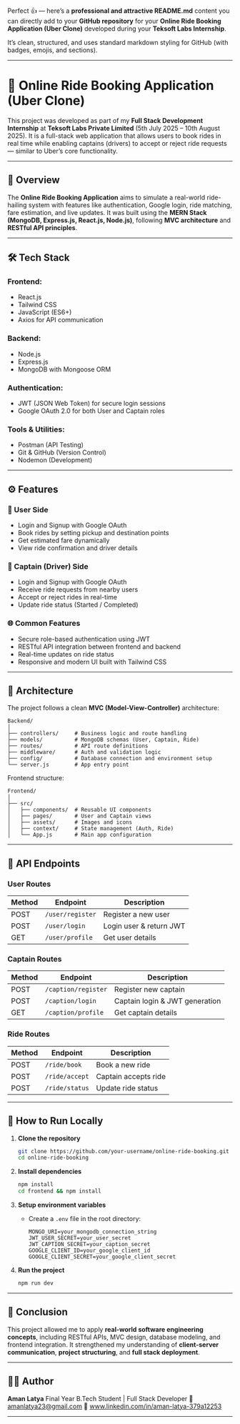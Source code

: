 Perfect 👍 — here’s a **professional and attractive README.md** content you can directly add to your **GitHub repository** for your **Online Ride Booking Application (Uber Clone)** developed during your **Teksoft Labs Internship**.

It’s clean, structured, and uses standard markdown styling for GitHub (with badges, emojis, and sections).

---

# 🚗 Online Ride Booking Application (Uber Clone)

This project was developed as part of my **Full Stack Development Internship** at **Teksoft Labs Private Limited** (5th July 2025 – 10th August 2025).
It is a full-stack web application that allows users to book rides in real time while enabling captains (drivers) to accept or reject ride requests — similar to Uber’s core functionality.

---

## 🧠 Overview

The **Online Ride Booking Application** aims to simulate a real-world ride-hailing system with features like authentication, Google login, ride matching, fare estimation, and live updates.
It was built using the **MERN Stack (MongoDB, Express.js, React.js, Node.js)**, following **MVC architecture** and **RESTful API principles**.

---

## 🛠️ Tech Stack

### **Frontend:**

* React.js
* Tailwind CSS
* JavaScript (ES6+)
* Axios for API communication

### **Backend:**

* Node.js
* Express.js
* MongoDB with Mongoose ORM

### **Authentication:**

* JWT (JSON Web Token) for secure login sessions
* Google OAuth 2.0 for both User and Captain roles

### **Tools & Utilities:**

* Postman (API Testing)
* Git & GitHub (Version Control)
* Nodemon (Development)

---

## ⚙️ Features

### 👥 User Side

* Login and Signup with Google OAuth
* Book rides by setting pickup and destination points
* Get estimated fare dynamically
* View ride confirmation and driver details

### 🚖 Captain (Driver) Side

* Login and Signup with Google OAuth
* Receive ride requests from nearby users
* Accept or reject rides in real-time
* Update ride status (Started / Completed)

### 🌐 Common Features

* Secure role-based authentication using JWT
* RESTful API integration between frontend and backend
* Real-time updates on ride status
* Responsive and modern UI built with Tailwind CSS

---

## 🧩 Architecture

The project follows a clean **MVC (Model-View-Controller)** architecture:

```
Backend/
│
├── controllers/     # Business logic and route handling
├── models/          # MongoDB schemas (User, Captain, Ride)
├── routes/          # API route definitions
├── middleware/      # Auth and validation logic
├── config/          # Database connection and environment setup
└── server.js        # App entry point
```

Frontend structure:

```
Frontend/
│
├── src/
│   ├── components/  # Reusable UI components
│   ├── pages/       # User and Captain views
│   ├── assets/      # Images and icons
│   ├── context/     # State management (Auth, Ride)
│   └── App.js       # Main app configuration
```

---

## 🧪 API Endpoints

### **User Routes**

| Method | Endpoint         | Description             |
| ------ | ---------------- | ----------------------- |
| POST   | `/user/register` | Register a new user     |
| POST   | `/user/login`    | Login user & return JWT |
| GET    | `/user/profile`  | Get user details        |

### **Captain Routes**

| Method | Endpoint            | Description                    |
| ------ | ------------------- | ------------------------------ |
| POST   | `/caption/register` | Register new captain           |
| POST   | `/caption/login`    | Captain login & JWT generation |
| GET    | `/caption/profile`  | Get captain details            |

### **Ride Routes**

| Method | Endpoint       | Description          |
| ------ | -------------- | -------------------- |
| POST   | `/ride/book`   | Book a new ride      |
| POST   | `/ride/accept` | Captain accepts ride |
| POST   | `/ride/status` | Update ride status   |

---

## 🚀 How to Run Locally

1. **Clone the repository**

   ```bash
   git clone https://github.com/your-username/online-ride-booking.git
   cd online-ride-booking
   ```

2. **Install dependencies**

   ```bash
   npm install
   cd frontend && npm install
   ```

3. **Setup environment variables**

   * Create a `.env` file in the root directory:

     ```
     MONGO_URI=your_mongodb_connection_string
     JWT_USER_SECRET=your_user_secret
     JWT_CAPTION_SECRET=your_caption_secret
     GOOGLE_CLIENT_ID=your_google_client_id
     GOOGLE_CLIENT_SECRET=your_google_client_secret
     ```

4. **Run the project**

   ```bash
   npm run dev
   ```

---


## 🏁 Conclusion

This project allowed me to apply **real-world software engineering concepts**, including RESTful APIs, MVC design, database modeling, and frontend integration.
It strengthened my understanding of **client-server communication**, **project structuring**, and **full stack deployment**.

---

## 🧑‍💻 Author

**Aman Latya**
Final Year B.Tech Student | Full Stack Developer
📧 amanlatya23@gmail.com
🔗 www.linkedin.com/in/aman-latya-379a12253

---


